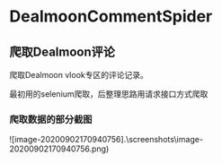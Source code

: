 # DealmoonCommentSpider
## 爬取Dealmoon评论

爬取Dealmoon vlook专区的评论记录。

最初用的selenium爬取，后整理思路用请求接口方式爬取



### 爬取数据的部分截图

![image-20200902170940756].\screenshots\image-20200902170940756.png)
